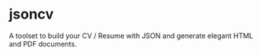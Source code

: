 # jsoncv

A toolset to build your CV / Resume with JSON and generate elegant HTML and PDF documents.
